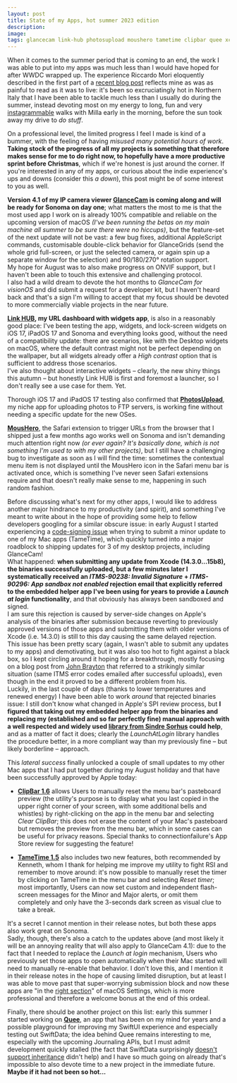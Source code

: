 ```yaml
---
layout: post
title: State of my Apps, hot summer 2023 edition
description: 
image: 
tags: glancecam link-hub photosupload moushero tametime clipbar quee xcode indielife
---
```

When it comes to the summer period that is coming to an end, the work I was able to put into my apps was much less than I would have hoped for after WWDC wrapped up. The experience Riccardo Mori eloquently described in the first part of a [recent blog post](https://morrick.me/archives/9758) reflects mine as was as painful to read as it was to live: it's been so excruciatingly hot in Northern Italy that I have been able to tackle much less than I usually do during the summer, instead devoting most on my energy to long, fun and very [instagrammable](https://www.instagram.com/millakillapilla/) walks with Milla early in the morning, before the sun took away my drive to _do stuff_.

On a professional level, the limited progress I feel I made is kind of a bummer, with the feeling of having _misused many potential hours of work_. **Taking stock of the progress of all my projects is something that therefore makes sense for me to do right now, to hopefully have a more productive sprint before Christmas**, which if we're honest is just around the corner. If you're interested in any of my apps, or curious about the indie experience's ups and downs (consider this _a down_), this post might be of some interest to you as well.

**Version 4.1 of my IP camera viewer [GlanceCam](https://glancecam.app) is coming along and will be ready for Sonoma on day one**; what matters the most to me is that the most used app I work on is already 100% compatible and reliable on the upcoming version of macOS _(I've been running the betas on my main machine all summer to be sure there were no hiccups)_, but the feature-set of the next update will not be vast: a few bug fixes, additional AppleScript commands, customisable double-click behavior for GlanceGrids (send the whole grid full-screen, or just the selected camera, or again spin up a separate window for the selection) and 90/180/270° rotation support.<br>
My hope for August was to also make progress on ONVIF support, but I haven't been able to touch this extensive and challenging protocol.<br>
I also had a wild dream to devote the hot months to _GlanceCam for visionOS_ and did submit a request for a developer kit, but I haven't heard back and that's a sign I'm willing to accept that my focus should be devoted to more commercially viable projects in the near future.

**[Link HUB](https://apps.apple.com/us/app/id1524351956), my URL dashboard with widgets app**, is also in a reasonably good place: I've been testing the app, widgets, and lock-screen widgets on iOS 17, iPadOS 17 and Sonoma and everything looks good, without the need of a compatibility update: there are scenarios, like with the Desktop widgets on macOS, where the default contrast might not be perfect depending on the wallpaper, but all widgets already offer a _High contrast_ option that is sufficient to address those scenarios.<br>
I've also thought about interactive widgets – clearly, the new shiny things this autumn – but honestly Link HUB is first and foremost a launcher, so I don't really see a use case for them. Yet.

Thorough iOS 17 and iPadOS 17 testing also confirmed that **[PhotosUpload](https://apps.apple.com/us/app/photosupload-ftp-uploader/id1441656535)**, my niche app for uploading photos to FTP servers, is working fine without needing a specific update for the new OSes.

**[MousHero](https://apps.apple.com/us/app/moushero-for-safari/id6447680045)**, the Safari extension to trigger URLs from the browser that I shipped just a few months ago works well on Sonoma and isn't demanding much attention right now _(or ever again? It's basically done, which is not something I'm used to with my other projects)_, but I still have a challenging bug to investigate as soon as I will find the time: sometimes the contextual menu item is not displayed until the MousHero icon in the Safari menu bar is activated once, which is something I've never seen Safari extensions require and that doesn't really make sense to me, happening in such random fashion.

Before discussing what's next for my other apps, I would like to address another major hindrance to my productivity (and spirit), and something I've meant to write about in the hope of providing some help to fellow developers googling for a similar obscure issue: in early August I started experiencing a [code-signing issue](https://iosdev.space/@cdf1982/110848679619674337) when trying to submit a minor update to one of my Mac apps (TameTime), which quickly turned into a major roadblock to shipping updates for 3 of my desktop projects, including GlanceCam!<br>
What happened: **when submitting any update from Xcode (14.3.0...15b8), the binaries successfully uploaded, but a few minutes later I systematically received an _ITMS-90238: Invalid Signature_ + _ITMS-90296: App sandbox not enabled_ rejection email that explicitly referred to the embedded helper app I've been using for years to provide a _Launch at login_ functionality**, and that obviously has always been sandboxed and signed.<br>
I am sure this rejection is caused by server-side changes on Apple's analysis of the binaries after submission because reverting to previously approved versions of those apps and submitting them with older versions of Xcode (i.e. 14.3.0) is still to this day causing the same delayed rejection.<br>
This issue has been pretty scary (again, I wasn't able to submit any updates to my apps) and demotivating, but it was also too hot to fight against a black box, so I kept circling around it hoping for a breakthrough, mostly focusing on a blog post from [John Brayton](https://micro.virtualsanity.com/2023/06/22/app-store-connect.html) that referred to a strikingly similar situation (same ITMS error codes emailed after successful uploads), even though in the end it proved to be a different problem from his.<br>
Luckily, in the last couple of days (thanks to lower temperatures and renewed energy) I have been able to work _around_ that rejected binaries issue: I still don't know what changed in Apple's SPI review process, but **I figured that taking out my embedded helper app from the binaries and replacing my (established and so far perfectly fine) manual approach with a well respected and widely used [library from Sindre Sorhus](https://github.com/sindresorhus/LaunchAtLogin) could help**, and as a matter of fact it does; clearly the _LaunchAtLogin_ library handles the procedure better, in a more compliant way than my previously fine – but likely borderline – approach.<br>

This _lateral success_ finally unlocked a couple of small updates to my other Mac apps that I had put together during my August holiday and that have been successfully approved by Apple today:

- **[ClipBar 1.6](https://apps.apple.com/us/app/clipbar-pasteboard-viewer/id1541739143)** allows Users to manually reset the menu bar's pasteboard preview (the utility's purpose is to display what you last copied in the upper right corner of your screen, with some additional bells and whistles) by right-clicking on the app in the menu bar and selecting _Clear ClipBar_; this does not erase the content of your Mac's pasteboard but removes the preview from the menu bar, which in some cases can be useful for privacy reasons. Special thanks to connectionfailure's App Store review for suggesting the feature!

- **[TameTime 1.5](https://apps.apple.com/us/app/tametime-awareness-timer/id1479326723)** also includes two new features, both recommended by Kenneth, whom I thank for helping me improve my utility to fight RSI and remember to move around: it's now possible to manually reset the timer by clicking on TameTime in the menu bar and selecting _Reset timer_; most importantly, Users can now set custom and independent flash-screen messages for the Minor and Major alerts, or omit them completely and only have the 3-seconds dark screen as visual clue to take a break.

It's a secret I cannot mention in their release notes, but both these apps also work great on Sonoma.<br>
Sadly, though, there's also a catch to the updates above (and most likely it will be an annoying reality that will also apply to GlanceCam 4.1): due to the fact that I needed to replace the _Launch at login_ mechanism, Users who previously set those apps to open automatically when their Mac started will need to manually re-enable that behavior. I don't love this, and I mention it in their release notes in the hope of causing limited disruption, but at least I was able to move past that super-worrying submission block and now these apps are "in the [right section](https://mjtsai.com/blog/2022/10/27/venturas-open-at-login-vs-allow-in-the-background/)" of macOS Settings, which is more professional and therefore a welcome bonus at the end of this ordeal.

Finally, there should be another project on this list: early this summer I started working on **[Quee](https://iosdev.space/@cdf1982/110525181071932096)**, an app that has been on my mind for years and a possible playground for improving my SwiftUI experience and especially testing out SwiftData; the idea behind Quee remains interesting to me, especially with the upcoming Journaling APIs, but I must admit development quickly stalled (the fact that SwiftData surprisingly [doesn't support inheritance](https://iosdev.space/@cdf1982/110564452650274777) didn't help) and I have so much going on already that's impossible to also devote time to a new project in the immediate future. **Maybe if it had not been so hot...**